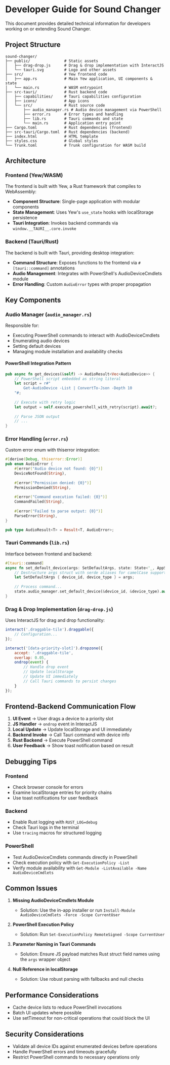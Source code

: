 # Developer Guide for Sound Changer

This document provides detailed technical information for developers working on or extending Sound Changer.

## Project Structure

```
sound-changer/
├── public/               # Static assets
│   ├── drag-drop.js      # Drag & drop implementation with InteractJS
│   └── tauri.svg         # Logo and other assets
├── src/                  # Yew frontend code
│   ├── app.rs            # Main Yew application, UI components & state
│   └── main.rs           # WASM entrypoint
├── src-tauri/            # Rust backend code
│   ├── capabilities/     # Tauri capabilities configuration
│   ├── icons/            # App icons
│   └── src/              # Rust source code
│       ├── audio_manager.rs # Audio device management via PowerShell
│       ├── error.rs      # Error types and handling
│       ├── lib.rs        # Tauri commands and state
│       └── main.rs       # Application entry point
├── Cargo.toml            # Rust dependencies (frontend)
├── src-tauri/Cargo.toml  # Rust dependencies (backend)
├── index.html            # HTML template
├── styles.css            # Global styles
└── Trunk.toml            # Trunk configuration for WASM build
```

## Architecture

### Frontend (Yew/WASM)

The frontend is built with Yew, a Rust framework that compiles to WebAssembly:

- **Component Structure**: Single-page application with modular components
- **State Management**: Uses Yew's `use_state` hooks with localStorage persistence
- **Tauri Integration**: Invokes backend commands via `window.__TAURI__.core.invoke`

### Backend (Tauri/Rust)

The backend is built with Tauri, providing desktop integration:

- **Command Structure**: Exposes functions to the frontend via `#[tauri::command]` annotations
- **Audio Management**: Integrates with PowerShell's AudioDeviceCmdlets module
- **Error Handling**: Custom `AudioError` types with proper propagation

## Key Components

### Audio Manager (`audio_manager.rs`)

Responsible for:
- Executing PowerShell commands to interact with AudioDeviceCmdlets
- Enumerating audio devices
- Setting default devices
- Managing module installation and availability checks

#### PowerShell Integration Pattern

```rust
pub async fn get_devices(&self) -> AudioResult<Vec<AudioDevice>> {
    // PowerShell script embedded as string literal
    let script = r#"
        Get-AudioDevice -List | ConvertTo-Json -Depth 10
    "#;
    
    // Execute with retry logic
    let output = self.execute_powershell_with_retry(script).await?;
    
    // Parse JSON output
    // ...
}
```

### Error Handling (`error.rs`)

Custom error enum with thiserror integration:

```rust
#[derive(Debug, thiserror::Error)]
pub enum AudioError {
    #[error("Audio device not found: {0}")]
    DeviceNotFound(String),
    
    #[error("Permission denied: {0}")]
    PermissionDenied(String),
    
    #[error("Command execution failed: {0}")]
    CommandFailed(String),
    
    #[error("Failed to parse output: {0}")]
    ParseError(String),
}

pub type AudioResult<T> = Result<T, AudioError>;
```

### Tauri Commands (`lib.rs`)

Interface between frontend and backend:

```rust
#[tauri::command]
async fn set_default_device(args: SetDefaultArgs, state: State<'_, AppState>) -> AudioResult<()> {
    // Destructure args struct with serde aliases for camelCase support
    let SetDefaultArgs { device_id, device_type } = args;
    
    // Process command...
    state.audio_manager.set_default_device(&device_id, &device_type).await
}
```

### Drag & Drop Implementation (`drag-drop.js`)

Uses InteractJS for drag and drop functionality:

```javascript
interact('.draggable-tile').draggable({
    // Configuration...
});

interact('[data-priority-slot]').dropzone({
    accept: '.draggable-tile',
    overlap: 0.05,
    ondrop(event) {
        // Handle drop event
        // Update localStorage
        // Update UI immediately
        // Call Tauri commands to persist changes
    }
});
```

## Frontend-Backend Communication Flow

1. **UI Event** → User drags a device to a priority slot
2. **JS Handler** → `ondrop` event in InteractJS
3. **Local Update** → Update localStorage and UI immediately
4. **Backend Invoke** → Call Tauri command with device info
5. **Rust Backend** → Execute PowerShell command
6. **User Feedback** → Show toast notification based on result

## Debugging Tips

### Frontend

- Check browser console for errors
- Examine localStorage entries for priority chains
- Use toast notifications for user feedback

### Backend

- Enable Rust logging with `RUST_LOG=debug`
- Check Tauri logs in the terminal
- Use `tracing` macros for structured logging

### PowerShell

- Test AudioDeviceCmdlets commands directly in PowerShell
- Check execution policy with `Get-ExecutionPolicy -List`
- Verify module availability with `Get-Module -ListAvailable -Name AudioDeviceCmdlets`

## Common Issues

1. **Missing AudioDeviceCmdlets Module**
   - Solution: Use the in-app installer or run `Install-Module AudioDeviceCmdlets -Force -Scope CurrentUser`

2. **PowerShell Execution Policy**
   - Solution: Run `Set-ExecutionPolicy RemoteSigned -Scope CurrentUser`

3. **Parameter Naming in Tauri Commands**
   - Solution: Ensure JS payload matches Rust struct field names using the `args` wrapper object

4. **Null Reference in localStorage**
   - Solution: Use robust parsing with fallbacks and null checks

## Performance Considerations

- Cache device lists to reduce PowerShell invocations
- Batch UI updates where possible
- Use setTimeout for non-critical operations that could block the UI

## Security Considerations

- Validate all device IDs against enumerated devices before operations
- Handle PowerShell errors and timeouts gracefully
- Restrict PowerShell commands to necessary operations only
